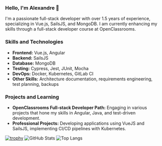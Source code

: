### Hello, I'm Alexandre 👋

I'm a passionate full-stack developer with over 1.5 years of experience, specializing in Vue.js, SailsJS, and MongoDB. I am currently enhancing my skills through a full-stack developer course at OpenClassrooms.

### Skills and Technologies

- **Frontend:** Vue.js, Angular
- **Backend:** SailsJS
- **Database:** MongoDB
- **Testing:** Cypress, Jest, JUnit, Mocha
- **DevOps:** Docker, Kubernetes, GitLab CI
- **Other Skills:** Architecture documentation, requirements engineering, test planning, backups

### Projects and Learning

- **OpenClassrooms Full-stack Developer Path:** Engaging in various projects that hone my skills in Angular, Java, and test-driven development.
- **Professional Projects:** Developing applications using VueJS and SailsJS, implementing CI/CD pipelines with Kubernetes.
  
[![trophy](https://github-profile-trophy.vercel.app/?username=tibrook&theme=onedark)](https://github.com/ryo-ma/github-profile-trophy)
![GitHub Stats](https://github-readme-stats.vercel.app/api?username=tibrook&show_icons=true)
![Top Langs](https://github-readme-stats.vercel.app/api/top-langs/?username=tibrook&layout=compact)


